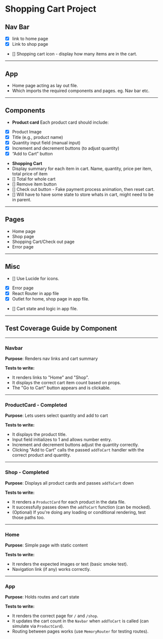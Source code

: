 # Shopping Cart Project

## Nav Bar

- [x] link to home page
- [x] Link to shop page
- [] Shopping cart icon - display how many items are in the cart.

---

## App 

- Home page acting as lay out file.
- Which imports the required components and pages. eg. Nav bar etc.

---

## Components

- **Product card**
  Each product card should include:
- [x] Product Image
- [x] Title (e.g., product name)
- [x] Quantity input field (manual input)
- [x] Increment and decrement buttons (to adjust quantity)
- [x] “Add to Cart” button

- **Shopping Cart**
- Display summary for each item in cart. Name, quantity, price per item, total price of item
- [] Total for whole cart
- [] Remove item button
- [] Check out button - Fake payment process animation, then reset cart.
- [] Will have to have some state to store whats in cart, might need to be in parent.

---

## Pages

- Home page
- Shop page
- Shopping Cart/Check out page
- Error page

---

## Misc

- [] Use Lucide for icons.
- [x] Error page
- [x] React Router in app file
- [x] Outlet for home, shop page in app file.
- [] Cart state and logic in app file.

---

## Test Coverage Guide by Component

---

### Navbar

**Purpose**: Renders nav links and cart summary

**Tests to write:**

- It renders links to "Home" and "Shop".
- It displays the correct cart item count based on props.
- The "Go to Cart" button appears and is clickable.

---

### ProductCard - Completed

**Purpose**: Lets users select quantity and add to cart

**Tests to write:**

- It displays the product title.
- Input field initializes to 1 and allows number entry.
- Increment and decrement buttons adjust the quantity correctly.
- Clicking "Add to Cart" calls the passed `addToCart` handler with the correct product and quantity.

---

### Shop - Completed

**Purpose**: Displays all product cards and passes `addToCart` down

**Tests to write:**

- It renders a `ProductCard` for each product in the data file.
- It successfully passes down the `addToCart` function (can be mocked).
- (Optional) If you're doing any loading or conditional rendering, test those paths too.

---

### Home

**Purpose**: Simple page with static content

**Tests to write:**

- It renders the expected images or text (basic smoke test).
- Navigation link (if any) works correctly.

---

### App

**Purpose**: Holds routes and cart state

**Tests to write:**

- It renders the correct page for `/` and `/shop`.
- It updates the cart count in the `Navbar` when `addToCart` is called (can simulate via `ProductCard`).
- Routing between pages works (use `MemoryRouter` for testing routes).
